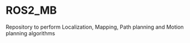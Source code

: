 # ROS2_MB
Repository to perform Localization, Mapping, Path planning and Motion planning algorithms
